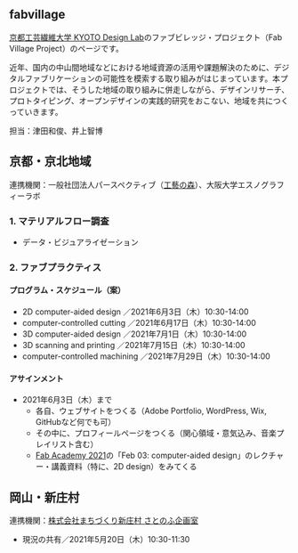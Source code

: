 ## fabvillage
[京都工芸繊維大学 KYOTO Design Lab](https://www.d-lab.kit.ac.jp)のファブビレッジ・プロジェクト（Fab Village Project）のページです。
  
近年、国内の中山間地域などにおける地域資源の活用や課題解決のために、デジタルファブリケーションの可能性を模索する取り組みがはじまっています。本プロジェクトでは、そうした地域の取り組みに併走しながら、デザインリサーチ、プロトタイピング、オープンデザインの実践的研究をおこない、地域を共につくっていきます。　　
  
担当：津田和俊、井上智博
  
## 京都・京北地域
連携機関：一般社団法人パースペクティブ（[工藝の森](https://www.forest-of-craft.jp)）、大阪大学エスノグラフィーラボ

### 1. マテリアルフロー調査
- データ・ビジュアライゼーション
  
### 2. ファブプラクティス
#### プログラム・スケジュール（案）
- 2D computer-aided design ／2021年6月3日（木）10:30-14:00
- computer-controlled cutting ／2021年6月17日（木）10:30-14:00
- 3D computer-aided design ／2021年7月1日（木）10:30-14:00
- 3D scanning and printing ／2021年7月15日（木）10:30-14:00
- computer-controlled machining ／2021年7月29日（木）10:30-14:00
#### アサインメント
- 2021年6月3日（木）まで
  - 各自、ウェブサイトをつくる（Adobe Portfolio, WordPress, Wix, GitHubなど何でも可）
  - その中に、プロフィールページをつくる（関心領域・意気込み、音楽プレイリスト含む）
  - [Fab Academy 2021](http://fabacademy.org/2021/schedule.html)の「Feb 03: computer-aided design」のレクチャー・講義資料（特に、2D design）をみてくる

## 岡山・新庄村
連携機関：[株式会社まちづくり新庄村 さとのふ企画室](https://noph.localinfo.jp)  

- 現況の共有／2021年5月20日（木）10:30-11:30
